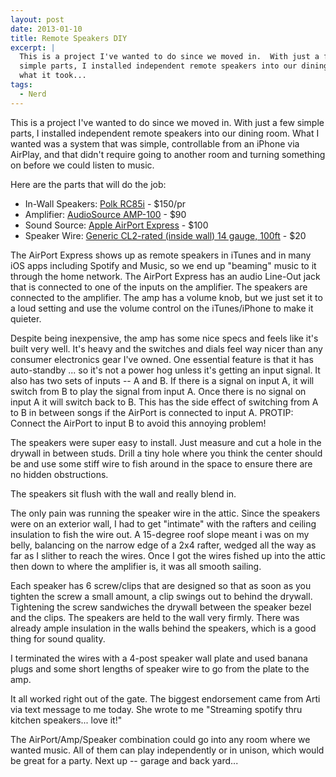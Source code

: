 ```yaml
---
layout: post
date: 2013-01-10
title: Remote Speakers DIY
excerpt: |
  This is a project I've wanted to do since we moved in.  With just a few
  simple parts, I installed independent remote speakers into our dining room.  Here's
  what it took...
tags:
  - Nerd
---
```


This is a project I've wanted to do since we moved in. With just a few simple parts, I installed independent remote speakers into our dining room. What I wanted was a system that was simple, controllable from an iPhone via AirPlay, and that didn't require going to another room and turning something on before we could listen to music.

Here are the parts that will do the job:

- In-Wall Speakers: [Polk RC85i](http://www.amazon.com/dp/B00006I5O6) - $150/pr
- Amplifier: [AudioSource AMP-100](http://www.amazon.com/dp/B00026BQJ6) - $90
- Sound Source: [Apple AirPort Express](http://www.amazon.com/gp/product/B008ALA2RC) - $100
- Speaker Wire: [Generic CL2-rated (inside wall) 14 gauge, 100ft](http://www.newegg.com/Product/Product.aspx?Item=N82E16882876048) - $20

The AirPort Express shows up as remote speakers in iTunes and in many iOS apps including Spotify and Music, so we end up "beaming" music to it through the home network. The AirPort Express has an audio Line-Out jack that is connected to one of the inputs on the amplifier. The speakers are connected to the amplifier. The amp has a volume knob, but we just set it to a loud setting and use the volume control on the iTunes/iPhone to make it quieter.

Despite being inexpensive, the amp has some nice specs and feels like it's built very well. It's heavy and the switches and dials feel way nicer than any consumer electronics gear I've owned. One essential feature is that it has auto-standby ... so it's not a power hog unless it's getting an input signal. It also has two sets of inputs -- A and B. If there is a signal on input A, it will switch from B to play the signal from input A. Once there is no signal on input A it will switch back to B. This has the side effect of switching from A to B in between songs if the AirPort is connected to input A. PROTIP: Connect the AirPort to input B to avoid this annoying problem!

The speakers were super easy to install. Just measure and cut a hole in the drywall in between studs. Drill a tiny hole where you think the center should be and use some stiff wire to fish around in the space to ensure there are no hidden obstructions.

The speakers sit flush with the wall and really blend in.

The only pain was running the speaker wire in the attic. Since the speakers were on an exterior wall, I had to get "intimate" with the rafters and ceiling insulation to fish the wire out. A 15-degree roof slope meant i was on my belly, balancing on the narrow edge of a 2x4 rafter, wedged all the way as far as I slither to reach the wires. Once I got the wires fished up into the attic then down to where the amplifier is, it was all smooth sailing.

Each speaker has 6 screw/clips that are designed so that as soon as you tighten the screw a small amount, a clip swings out to behind the drywall. Tightening the screw sandwiches the drywall between the speaker bezel and the clips. The speakers are held to the wall very firmly. There was already ample insulation in the walls behind the speakers, which is a good thing for sound quality.

I terminated the wires with a 4-post speaker wall plate and used banana plugs and some short lengths of speaker wire to go from the plate to the amp.

It all worked right out of the gate. The biggest endorsement came from Arti via text message to me today. She wrote to me "Streaming spotify thru kitchen speakers... love it!"

The AirPort/Amp/Speaker combination could go into any room where we wanted music. All of them can play independently or in unison, which would be great for a party. Next up -- garage and back yard...
